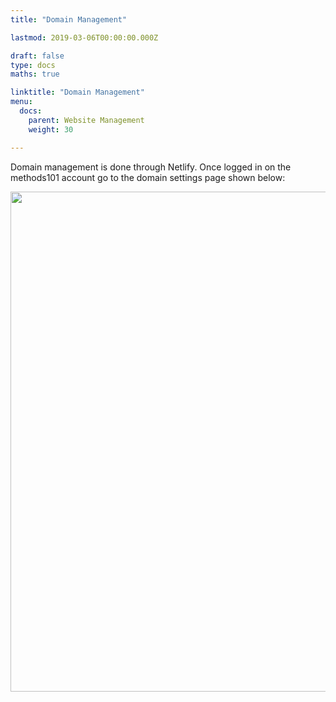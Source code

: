 ```yaml
---
title: "Domain Management"

lastmod: 2019-03-06T00:00:00.000Z

draft: false
type: docs
maths: true	

linktitle: "Domain Management"
menu:
  docs:
    parent: Website Management
    weight: 30

---
```


Domain management is done through Netlify. Once logged in on the methods101 account go to the domain settings page shown below:

<img width='800' src='/img/domain_management_01.png'/>